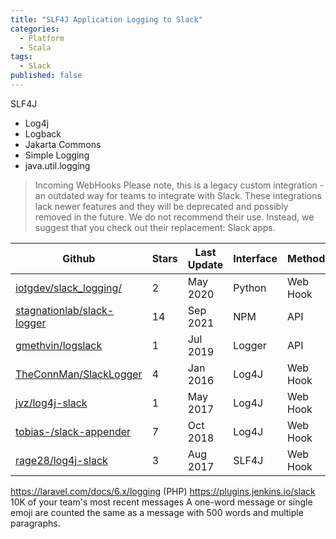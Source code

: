 ```yaml
---
title: "SLF4J Application Logging to Slack"
categories:
  - Platform
  - Scala
tags:
  - Slack
published: false
---
```



SLF4J
- Log4j
- Logback
- Jakarta Commons
- Simple Logging
- java.util.logging

> Incoming WebHooks
> Please note, this is a legacy custom integration - an outdated way for teams to integrate with Slack. These integrations lack newer features and they will be deprecated and possibly removed in the future. We do not recommend their use. Instead, we suggest that you check out their replacement: Slack apps.

|Github|Stars|Last Update|Interface|Method|
|------|-----|-----------|---------|------|
|[iotgdev/slack_logging/](https://github.com/iotgdev/slack_logging)|2|May 2020|Python|Web Hook|
|[stagnationlab/slack-logger](https://github.com/stagnationlab/slack-logger)|14|Sep 2021|NPM|API|
|[gmethvin/logslack](https://github.com/gmethvin/logslack)|1|Jul 2019|Logger|API|
|[TheConnMan/SlackLogger](https://github.com/TheConnMan/SlackLogger)|4|Jan 2016|Log4J|Web Hook|
|[jvz/log4j-slack](https://github.com/jvz/log4j-slack)|1|May 2017|Log4J|Web Hook|
|[tobias-/slack-appender](https://github.com/tobias-/slack-appender)|7|Oct 2018|Log4J|Web Hook|
|[rage28/log4j-slack](https://github.com/rage28/log4j2-slack)|3|Aug 2017|SLF4J|Web Hook|

https://laravel.com/docs/6.x/logging (PHP)
https://plugins.jenkins.io/slack
10K of your team's most recent messages
A one-word message or single emoji are counted the same as a message with 500 words and multiple paragraphs.
